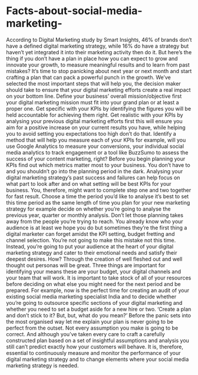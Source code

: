 # Facts-about-social-media-marketing-
According to Digital Marketing study by Smart Insights, 46% of brands don’t have a defined digital marketing strategy, while 16% do have a strategy but haven’t yet integrated it into their marketing activity then do it. But here’s the thing if you don’t have a plan in place how you can expect to grow and innovate your growth, to measure meaningful results and to learn from past mistakes? It’s time to stop panicking about next year or next month and start crafting a plan that can pack a powerful punch in the growth. We’ve selected the most important steps that will help you, the decision maker should take to ensure that your digital marketing efforts create a real impact on your bottom line. Define your business’ overall mission/objective first your digital marketing mission must fit into your grand plan or at least a proper one. Get specific with your KPIs by identifying the figures you will be held accountable for achieving them right. Get realistic with your KPIs by analysing your previous digital marketing efforts first this will ensure you aim for a positive increase on your current results you have, while helping you to avoid setting you expectations too high don’t do that. Identify a method that will help you measure each of your KPIs for example, will you use Google Analytics to measure your conversions, your individual social media analytics to track engagement or a tool like BuzzSumo to assess the success of your content marketing, right? Before you begin planning your KPIs find out which metrics matter most to your business. You don’t have to and you shouldn’t go into the planning period in the dark. Analysing your digital marketing strategy’s past success and failures can help focus on what part to look after and on what setting will be best KPIs for your business. You, therefore, might want to complete step one and two together for fast result. Choose a time the period you’d like to analyse it’s best to set this time period as the same length of time you plan for your new marketing strategy for example decide on whether you’re going to analyse the previous year, quarter or monthly analysis. Don’t let those planning takes away from the people you’re trying to reach. You already know who your audience is at least we hope you do but sometimes they’re the first thing a digital marketer can forget amidst the KPI setting, budget fretting and channel selection. You’re not going to make this mistake not this time. Instead, you’re going to put your audience at the heart of your digital marketing strategy and cater to their emotional needs and satisfy their deepest desires. How? Through the creation of well fleshed out and well thought out personas will be great. Three things are important for identifying your means these are your budget, your digital channels and your team that will work. It is important to take stock of all of your resources before deciding on what else you might need for the next period and be prepared. For example, now is the perfect time for creating an audit of your existing social media marketing specialist India and to decide whether you’re going to outsource specific sections of your digital marketing and whether you need to set a budget aside for a new hire or two. ‘Create a plan and don’t stick to it? But, but, what do you mean?’ Before the panic sets into the most organised way let me explain your plan is never going to be perfect from the outset. Not every assumption you make is going to be correct. And although you’ve taken every care to craft a carefully constructed plan based on a set of insightful assumptions and analysis you still can’t predict exactly how your customers will behave. It is, therefore, essential to continuously measure and monitor the performance of your digital marketing strategy and to change elements where your social media marketing strategy is needed.
